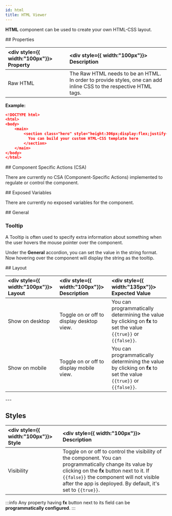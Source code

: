 ```yaml
---
id: html
title: HTML Viewer
---
```


**HTML** component can be used to create your own HTML-CSS layout.

<div>
## Properties

| <div style={{ width:"100px"}}> Property </div> | <div style={{ width:"100px"}}> Description </div> |
|:------------|:-----------------|
| Raw HTML | The Raw HTML needs to be an HTML. In order to provide styles, one can add inline CSS to the respective HTML tags. |

**Example:**

```json
<!DOCTYPE html>
<html>
<body>
    <main>
        <section class="hero" style="height:306px;display:flex;justify-content: center;padding:0 1px;align-items: center;text-align:center">
          You can build your custom HTML-CSS template here
        </section>
    </main>
</body>
</html>

```

</div>

<div>
## Component Specific Actions (CSA)

There are currently no CSA (Component-Specific Actions) implemented to regulate or control the component.

</div>

<div>
## Exposed Variables

There are currently no exposed variables for the component.

</div>

<div>
## General

### Tooltip

A Tooltip is often used to specify extra information about something when the user hovers the mouse pointer over the component.

Under the <b>General</b> accordion, you can set the value in the string format. Now hovering over the component will display the string as the tooltip.

</div>

<div>
## Layout

| <div style={{ width:"100px"}}> Layout </div> | <div style={{ width:"100px"}}> Description </div> | <div style={{ width:"135px"}}> Expected Value </div> |
|:--------------- |:--------------| :-------------- |
| Show on desktop | Toggle on or off to display desktop view. | You can programmatically determining the value by clicking on **fx** to set the value `{{true}}` or `{{false}}`. |
| Show on mobile  | Toggle on or off to display mobile view.  | You can programmatically determining the value by clicking on **fx** to set the value `{{true}}` or `{{false}}`. |

</div>

<div>
---

## Styles

| <div style={{ width:"100px"}}> Style </div> | <div style={{ width:"100px"}}> Description </div>      |
|:---------- | :------------- |
| Visibility | Toggle on or off to control the visibility of the component. You can programmatically change its value by clicking on the **fx** button next to it. If `{{false}}` the component will not visible after the app is deployed. By default, it's set to `{{true}}`. |

:::info
Any property having **fx** button next to its field can be **programmatically configured**.
:::

</div>
